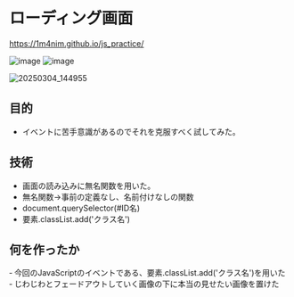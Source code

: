 ﻿# ローディング画面

https://1m4nim.github.io/js_practice/

 ![image](https://github.com/user-attachments/assets/d72854e5-b6a8-4eb9-a0cd-162eedd82d45)
![image](https://github.com/user-attachments/assets/2f529a29-6e9d-4596-a53e-0eee306c3663)

![20250304_144955](https://github.com/user-attachments/assets/c6ed2a98-7a98-49dc-a87f-13b062252841)

## 目的
- イベントに苦手意識があるのでそれを克服すべく試してみた。

## 技術
- 画面の読み込みに無名関数を用いた。
- 無名関数→事前の定義なし、名前付けなしの関数
- document.querySelector(#ID名)
- 要素.classList.add('クラス名')

## 何を作ったか
‐ 今回のJavaScriptのイベントである、要素.classList.add('クラス名')を用いた
‐ じわじわとフェードアウトしていく画像の下に本当の見せたい画像を置けた
